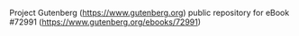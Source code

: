 Project Gutenberg (https://www.gutenberg.org) public repository
for eBook #72991 (https://www.gutenberg.org/ebooks/72991)
